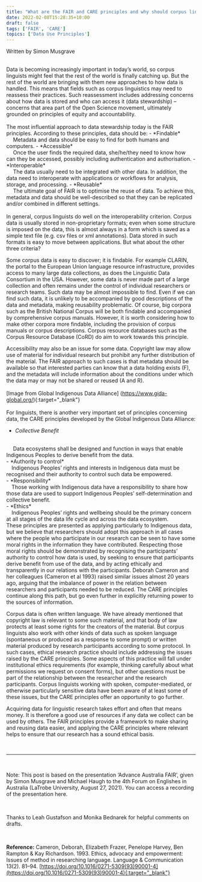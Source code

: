 ```yaml
---
title: "What are the FAIR and CARE principles and why should corpus linguists know about them?"
date: 2022-02-08T15:28:35+10:00
draft: false
tags: ['FAIR', 'CARE']
topics: ['Data Use Principles']
---
```



Written by Simon Musgrave

<br />
Data is becoming increasingly important in today’s world, so corpus linguists might feel that the rest of the world is finally catching up. But the rest of the world are bringing with them new approaches to how data is handled. This means that fields such as corpus linguistics may need to reassess their practices. Such reassessment includes addressing concerns about how data is stored and who can access it (data stewardship) – concerns that area part of the Open Science movement, ultimately grounded on principles of equity and accountability. 
<br /><br />
The most influential approach to data stewardship today is the FAIR principles.
According to these principles, data should be:
- *Findable* 
<br />
&emsp; Metadata and data should be easy to find for both humans and computers. 
- *Accessible*
<br />
&emsp; Once the user finds the required data, she/he/they need to know how can they be accessed, possibly including authentication and authorisation.
- *Interoperable*
<br />
&emsp; The data usually need to be integrated with other data. In addition, the data need to interoperate with applications or workflows for analysis, storage, and processing.
- *Reusable*
<br />
&emsp; The ultimate goal of FAIR is to optimise the reuse of data. To achieve this, metadata and data should be well-described so that they can be replicated and/or combined in different settings.
<br /><br />
In general, corpus linguists do well on the interoperability criterion. Corpus data is usually stored in non-proprietary formats; even when some structure is imposed on the data, this is almost always in a form which is saved as a simple text file (e.g. csv files or xml annotations). Data stored in such formats is easy to move between applications. But what about the other three criteria? 

Some corpus data is easy to discover; it is findable. For example CLARIN, the portal to the European Union language resource infrastructure, provides access to many large data collections, as does the Linguistic Data Consortium in the USA. However, some data is never made part of a large collection and often remains under the control of individual researchers or research teams. Such data may be almost impossible to find. Even if we can find such data, it is unlikely to be accompanied by good descriptions of the data and metadata, making reusability problematic. Of course, big corpora such as the British National Corpus will be both findable and accompanied by comprehensive corpus manuals. However, it is worth considering how to make other corpora more findable, including the provision of corpus manuals or corpus descriptions. Corpus resource databases such as the Corpus Resource Database (CoRD) do aim to work towards this principle.

Accessibility may also be an issue for some data. Copyright law may allow use of material for individual research but prohibit any further distribution of the material. The FAIR approach to such cases is that metadata should be available so that interested parties can know that a data holding exists (F), and the metadata will include information about the conditions under which the data may or may not be shared or reused (A and R). 
<br /><br />
[Image from Global Indigenous Data Alliance] (https://www.gida-global.org/){:target="_blank"}
<br /><br />
For linguists, there is another very important set of principles concerning data, the CARE principles developed by the Global Indigenous Data Alliance:
<br />
- *Collective Benefit*
<br />
&emsp; Data ecosystems shall be designed and function in ways that enable Indigenous Peoples to derive benefit from the data.
<br />
- *Authority to control*
<br />
&emsp;Indigenous Peoples’ rights and interests in Indigenous data must be recognised and their authority to control such data be empowered.
<br />
- *Responsibility*
<br />
&emsp;Those working with Indigenous data have a responsibility to share how those data are used to support Indigenous Peoples’ self-determination and collective benefit.
<br />
- *Ethics*
<br />
&emsp;Indigenous Peoples’ rights and wellbeing should be the primary concern at all stages of the data life cycle and across the data ecosystem.

<br />
These principles are presented as applying particularly to Indigenous data, but we believe that researchers should adopt this approach in all cases where the people who participate in our research can be seen to have some moral rights in the information they have contributed. Respecting those moral rights should be demonstrated by recognising the participants’ authority to control how data is used, by seeking to ensure that participants derive benefit from use of the data, and by acting ethically and transparently in our relations with the participants. Deborah Cameron and her colleagues (Cameron et al 1993) raised similar issues almost 20 years ago, arguing that the imbalance of power in the relation between researchers and participants needed to be reduced. The CARE principles continue along this path, but go even further in explicitly returning power to the sources of information. 

Corpus data is often written language. We have already mentioned that copyright law is relevant to some such material, and that body of law protects at least some rights for the creators of the material. But corpus linguists also work with other kinds of data such as spoken language (spontaneous or produced as a response to some prompt) or written material produced by research participants according to some protocol. In such cases, ethical research practice should include addressing the issues raised by the CARE principles. Some aspects of this practice will fall under institutional ethics requirements (for example, thinking carefully about what permissions we request on consent forms), but other questions must be part of the relationship between the researcher and the research participants. Corpus linguists working with spoken, computer-mediated, or otherwise particularly sensitive data have been aware of at least some of these issues, but the CARE principles offer an opportunity to go further.

Acquiring data for linguistic research takes effort and often that means money. It is therefore a good use of resources if any data we collect can be used by others. The FAIR principles provide a framework to make sharing and reusing data easier, and applying the CARE principles where relevant helps to ensure that our research has a sound ethical basis.

<br />
<hr />
<br />

Note: This post is based on the presentation ‘Advance Australia FAIR’,  given by Simon Musgrave and Michael Haugh to the 4th Forum on Englishes in Australia (LaTrobe University, August 27, 2021). You can access a recording of the presentation here. 

<br />

Thanks to Leah Gustafson and Monika Bednarek for helpful comments on drafts.

<br />

**Reference:**
Cameron, Deborah, Elizabeth Frazer, Penelope Harvey, Ben Rampton & Kay Richardson. 1993. Ethics, advocacy and empowerment: Issues of method in researching language. Language & Communication 13(2). 81–94. [https://doi.org/10.1016/0271-5309(93)90001-4](https://doi.org/10.1016/0271-5309(93)90001-4){:target="_blank"}



